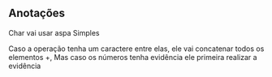 ## Anotações

Char vai usar aspa Simples

Caso a operação tenha um caractere entre elas, ele vai concatenar todos os elementos +, Mas caso os números tenha evidência ele primeira realizar a evidência